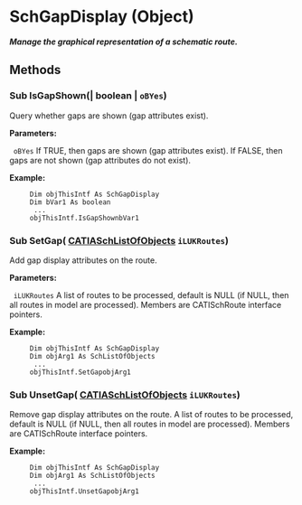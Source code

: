 # SchGapDisplay (Object)

**_Manage the graphical representation of a schematic route._**

## Methods

### Sub **IsGapShown**(| boolean | `oBYes`)

   Query whether gaps are shown (gap attributes exist).

**Parameters:**

` oBYes`      If TRUE, then gaps are shown (gap attributes exist). If FALSE, then gaps are not shown (gap attributes do not exist).

**Example:**

```VBScript
     Dim objThisIntf As SchGapDisplay
     Dim bVar1 As boolean
      ...
     objThisIntf.IsGapShownbVar1

```

### Sub **SetGap**( [CATIASchListOfObjects](../CATSchPlatformInterfaces/interface_SchListOfObjects_53274.md)  `iLUKRoutes`)

   Add gap display attributes on the route.

**Parameters:**

` iLUKRoutes`      A list of routes to be processed, default is NULL (if NULL, then all routes in model are processed). Members are CATISchRoute interface pointers.

**Example:**

```VBScript
     Dim objThisIntf As SchGapDisplay
     Dim objArg1 As SchListOfObjects
      ...
     objThisIntf.SetGapobjArg1

```

### Sub **UnsetGap**( [CATIASchListOfObjects](../CATSchPlatformInterfaces/interface_SchListOfObjects_53274.md)  `iLUKRoutes`)

   Remove gap display attributes on the route. A list of routes to be processed, default is NULL (if NULL, then all routes in model are processed). Members are CATISchRoute interface pointers.

**Example:**

```VBScript
     Dim objThisIntf As SchGapDisplay
     Dim objArg1 As SchListOfObjects
      ...
     objThisIntf.UnsetGapobjArg1

```